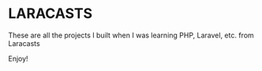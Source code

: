 # LARACASTS

These are all the projects I built when I was learning PHP, Laravel, etc. from Laracasts

Enjoy!

